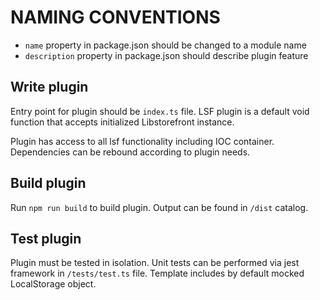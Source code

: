 # NAMING CONVENTIONS
* `name` property in package.json should be changed to a module name
* `description` property in package.json should describe plugin feature

## Write plugin
Entry point for plugin should be `index.ts` file. LSF plugin is a default void function 
that accepts initialized Libstorefront instance.

Plugin has access to all lsf functionality including IOC container. Dependencies
can be rebound according to plugin needs.

## Build plugin
Run `npm run build` to build plugin.
Output can be found in `/dist` catalog.

## Test plugin
Plugin must be tested in isolation. Unit tests can be performed via jest framework
in `/tests/test.ts` file.
Template includes by default mocked LocalStorage object.
